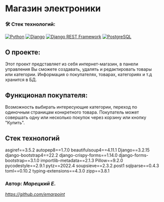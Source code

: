 # Магазин электроники

### :hammer_and_wrench: Стек технологий:


[![Python](https://img.shields.io/badge/-Python-464646?style=flat-square&logo=Python)](https://www.python.org/)
[![Django](https://img.shields.io/badge/-Django-464646?style=flat-square&logo=Django)](https://www.djangoproject.com/)
[![Django REST Framework](https://img.shields.io/badge/-Django%20REST%20Framework-464646?style=flat-square&logo=Django%20REST%20Framework)](https://www.django-rest-framework.org/)
[![PostgreSQL](https://img.shields.io/badge/-PostgreSQL-464646?style=flat-square&logo=PostgreSQL)](https://www.postgresql.org/)



## О проекте:
Этот проект представляет из себя интернет-магазин, в панели управления Вы сможете создавать, удалять и редактировать товары или категории. Информация о покупателях, товарах, категориях и т.д хранится в БД.

## Функционал покупателя:
Возможность выбирать интересующие категории, переход по одиночным страницам конкретного товара.
Покупатель может совершать одну или несколько покупок через корзину или кнопку "Купить".



## Стек технологий
asgiref==3.5.2
autopep8==1.7.0
beautifulsoup4==4.11.1
Django==3.2.15
django-bootstrap4==22.2
django-crispy-forms==1.14.0
django-forms-bootstrap==3.1.0
importlib-metadata==2.1.3
Pillow==9.2.0
pycodestyle==2.9.1
pytz==2022.4
soupsieve==2.3.2.post1
sqlparse==0.4.3
toml==0.10.2
typing-extensions==4.3.0
zipp==3.8.1


### Автор: *Марецкий Е.*
*https://github.com/emarpoint*


